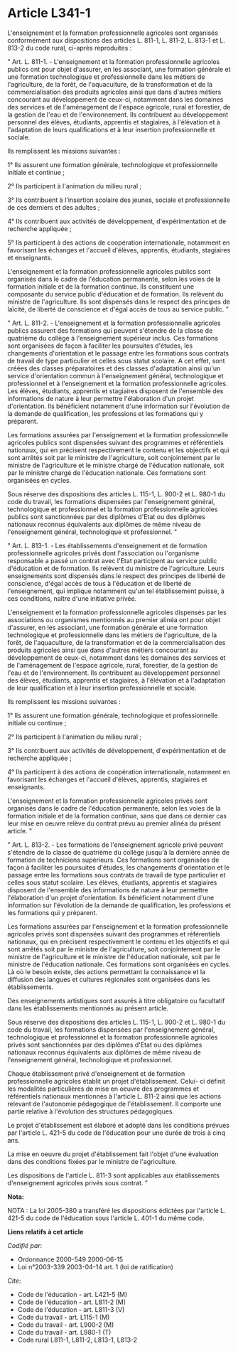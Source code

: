 # Article L341-1

L'enseignement et la formation professionnelle agricoles sont organisés conformément aux dispositions des articles L. 811-1,
L. 811-2, L. 813-1 et L. 813-2 du code rural, ci-après reproduites :

" Art. L. 811-1. - L'enseignement et la formation professionnelle agricoles publics ont pour objet d'assurer, en les
associant, une formation générale et une formation technologique et professionnelle dans les métiers de l'agriculture, de la
forêt, de l'aquaculture, de la transformation et de la commercialisation des produits agricoles ainsi que dans d'autres
métiers concourant au développement de ceux-ci, notamment dans les domaines des services et de l'aménagement de l'espace
agricole, rural et forestier, de la gestion de l'eau et de l'environnement. Ils contribuent au développement personnel des
élèves, étudiants, apprentis et stagiaires, à l'élévation et à l'adaptation de leurs qualifications et à leur insertion
professionnelle et sociale.

Ils remplissent les missions suivantes :

1° Ils assurent une formation générale, technologique et professionnelle initiale et continue ;

2° Ils participent à l'animation du milieu rural ;

3° Ils contribuent à l'insertion scolaire des jeunes, sociale et professionnelle de ces derniers et des adultes ;

4° Ils contribuent aux activités de développement, d'expérimentation et de recherche appliquée ;

5° Ils participent à des actions de coopération internationale, notamment en favorisant les échanges et l'accueil d'élèves,
apprentis, étudiants, stagiaires et enseignants.

L'enseignement et la formation professionnelle agricoles publics sont organisés dans le cadre de l'éducation permanente,
selon les voies de la formation initiale et de la formation continue. Ils constituent une composante du service public
d'éducation et de formation. Ils relèvent du ministre de l'agriculture. Ils sont dispensés dans le respect des principes de
laïcité, de liberté de conscience et d'égal accès de tous au service public. "

" Art. L. 811-2. - L'enseignement et la formation professionnelle agricoles publics assurent des formations qui peuvent
s'étendre de la classe de quatrième du collège à l'enseignement supérieur inclus. Ces formations sont organisées de façon à
faciliter les poursuites d'études, les changements d'orientation et le passage entre les formations sous contrats de travail
de type particulier et celles sous statut scolaire. A cet effet, sont créées des classes préparatoires et des classes
d'adaptation ainsi qu'un service d'orientation commun à l'enseignement général, technologique et professionnel et à
l'enseignement et la formation professionnelle agricoles. Les élèves, étudiants, apprentis et stagiaires disposent de
l'ensemble des informations de nature à leur permettre l'élaboration d'un projet d'orientation. Ils bénéficient notamment
d'une information sur l'évolution de la demande de qualification, les professions et les formations qui y préparent.

Les formations assurées par l'enseignement et la formation professionnelle agricoles publics sont dispensées suivant des
programmes et référentiels nationaux, qui en précisent respectivement le contenu et les objectifs et qui sont arrêtés soit
par le ministre de l'agriculture, soit conjointement par le ministre de l'agriculture et le ministre chargé de l'éducation
nationale, soit par le ministre chargé de l'éducation nationale. Ces formations sont organisées en cycles.

Sous réserve des dispositions des articles L. 115-1, L. 900-2 et L. 980-1 du code du travail, les formations dispensées par
l'enseignement général, technologique et professionnel et la formation professionnelle agricoles publics sont sanctionnées
par des diplômes d'Etat ou des diplômes nationaux reconnus équivalents aux diplômes de même niveau de l'enseignement général,
technologique et professionnel. "

" Art. L. 813-1. - Les établissements d'enseignement et de formation professionnelle agricoles privés dont l'association ou
l'organisme responsable a passé un contrat avec l'Etat participent au service public d'éducation et de formation. Ils
relèvent du ministre de l'agriculture. Leurs enseignements sont dispensés dans le respect des principes de liberté de
conscience, d'égal accès de tous à l'éducation et de liberté de l'enseignement, qui implique notamment qu'un tel
établissement puisse, à ces conditions, naître d'une initiative privée.

L'enseignement et la formation professionnelle agricoles dispensés par les associations ou organismes mentionnés au premier
alinéa ont pour objet d'assurer, en les associant, une formation générale et une formation technologique et professionnelle
dans les métiers de l'agriculture, de la forêt, de l'aquaculture, de la transformation et de la commercialisation des
produits agricoles ainsi que dans d'autres métiers concourant au développement de ceux-ci, notamment dans les domaines des
services et de l'aménagement de l'espace agricole, rural, forestier, de la gestion de l'eau et de l'environnement. Ils
contribuent au développement personnel des élèves, étudiants, apprentis et stagiaires, à l'élévation et à l'adaptation de
leur qualification et à leur insertion professionnelle et sociale.

Ils remplissent les missions suivantes :

1° Ils assurent une formation générale, technologique et professionnelle initiale ou continue ;

2° Ils participent à l'animation du milieu rural ;

3° Ils contribuent aux activités de développement, d'expérimentation et de recherche appliquée ;

4° Ils participent à des actions de coopération internationale, notamment en favorisant les échanges et l'accueil d'élèves,
apprentis, stagiaires et enseignants.

L'enseignement et la formation professionnelle agricoles privés sont organisés dans le cadre de l'éducation permanente, selon
les voies de la formation initiale et de la formation continue, sans que dans ce dernier cas leur mise en oeuvre relève du
contrat prévu au premier alinéa du présent article. "

" Art. L. 813-2. - Les formations de l'enseignement agricole privé peuvent s'étendre de la classe de quatrième du collège
jusqu'à la dernière année de formation de techniciens supérieurs. Ces formations sont organisées de façon à faciliter les
poursuites d'études, les changements d'orientation et le passage entre les formations sous contrats de travail de type
particulier et celles sous statut scolaire. Les élèves, étudiants, apprentis et stagiaires disposent de l'ensemble des
informations de nature à leur permettre l'élaboration d'un projet d'orientation. Ils bénéficient notamment d'une information
sur l'évolution de la demande de qualification, les professions et les formations qui y préparent.

Les formations assurées par l'enseignement et la formation professionnelle agricoles privés sont dispensées suivant des
programmes et référentiels nationaux, qui en précisent respectivement le contenu et les objectifs et qui sont arrêtés soit
par le ministre de l'agriculture, soit conjointement par le ministre de l'agriculture et le ministre de l'éducation
nationale, soit par le ministre de l'éducation nationale. Ces formations sont organisées en cycles. Là où le besoin existe,
des actions permettant la connaissance et la diffusion des langues et cultures régionales sont organisées dans les
établissements.

Des enseignements artistiques sont assurés à titre obligatoire ou facultatif dans les établissements mentionnés au présent
article.

Sous réserve des dispositions des articles L. 115-1, L. 900-2 et L. 980-1 du code du travail, les formations dispensées par
l'enseignement général, technologique et professionnel et la formation professionnelle agricoles privés sont sanctionnées par
des diplômes d'Etat ou des diplômes nationaux reconnus équivalents aux diplômes de même niveau de l'enseignement général,
technologique et professionnel.

Chaque établissement privé d'enseignement et de formation professionnelle agricoles établit un projet d'établissement. Celui-
ci définit les modalités particulières de mise en oeuvre des programmes et référentiels nationaux mentionnés à l'article L.
811-2 ainsi que les actions relevant de l'autonomie pédagogique de l'établissement. Il comporte une partie relative à
l'évolution des structures pédagogiques.

Le projet d'établissement est élaboré et adopté dans les conditions prévues par l'article L. 421-5 du code de l'éducation
pour une durée de trois à cinq ans.

La mise en oeuvre du projet d'établissement fait l'objet d'une évaluation dans des conditions fixées par le ministre de
l'agriculture.

Les dispositions de l'article L. 811-3 sont applicables aux établissements d'enseignement agricoles privés sous contrat. "

**Nota:**

NOTA : La loi 2005-380 a transféré les dispositions édictées par l'article L. 421-5 du code de l'éducation sous l'article L.
401-1 du même code.

**Liens relatifs à cet article**

_Codifié par_:

  - Ordonnance 2000-549 2000-06-15
  - Loi n°2003-339 2003-04-14 art. 1 (loi de ratification)

_Cite_:

  - Code de l'éducation - art. L421-5 (M)
  - Code de l'éducation - art. L811-2 (M)
  - Code de l'éducation - art. L811-3 (V)
  - Code du travail - art. L115-1 (M)
  - Code du travail - art. L900-2 (M)
  - Code du travail - art. L980-1 (T)
  - Code rural L811-1, L811-2, L813-1, L813-2
